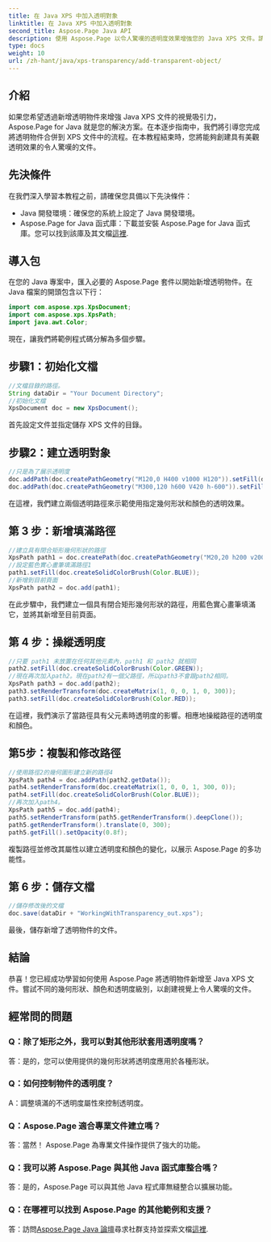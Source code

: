```yaml
---
title: 在 Java XPS 中加入透明對象
linktitle: 在 Java XPS 中加入透明對象
second_title: Aspose.Page Java API
description: 使用 Aspose.Page 以令人驚嘆的透明度效果增強您的 Java XPS 文件。請按照我們的逐步指南添加透明物件。
type: docs
weight: 10
url: /zh-hant/java/xps-transparency/add-transparent-object/
---
```

## 介紹
如果您希望透過新增透明物件來增強 Java XPS 文件的視覺吸引力，Aspose.Page for Java 就是您的解決方案。在本逐步指南中，我們將引導您完成將透明物件合併到 XPS 文件中的流程。在本教程結束時，您將能夠創建具有美觀透明效果的令人驚嘆的文件。
## 先決條件
在我們深入學習本教程之前，請確保您具備以下先決條件：
- Java 開發環境：確保您的系統上設定了 Java 開發環境。
-  Aspose.Page for Java 函式庫：下載並安裝 Aspose.Page for Java 函式庫。您可以找到該庫及其文檔[這裡](https://releases.aspose.com/page/java/).
## 導入包
在您的 Java 專案中，匯入必要的 Aspose.Page 套件以開始新增透明物件。在 Java 檔案的開頭包含以下行：
```java
import com.aspose.xps.XpsDocument;
import com.aspose.xps.XpsPath;
import java.awt.Color;
```
現在，讓我們將範例程式碼分解為多個步驟。
## 步驟1：初始化文檔
```java
//文檔目錄的路徑。
String dataDir = "Your Document Directory";
//初始化文檔
XpsDocument doc = new XpsDocument();
```
首先設定文件並指定儲存 XPS 文件的目錄。
## 步驟2：建立透明對象
```java
//只是為了展示透明度
doc.addPath(doc.createPathGeometry("M120,0 H400 v1000 H120")).setFill(doc.createSolidColorBrush(Color.GRAY));
doc.addPath(doc.createPathGeometry("M300,120 h600 V420 h-600")).setFill(doc.createSolidColorBrush(Color.GRAY));
```
在這裡，我們建立兩個透明路徑來示範使用指定幾何形狀和顏色的透明效果。
## 第 3 步：新增填滿路徑
```java
//建立具有閉合矩形幾何形狀的路徑
XpsPath path1 = doc.createPath(doc.createPathGeometry("M20,20 h200 v200 h-200 z"));
//設定藍色實心畫筆填滿路徑1
path1.setFill(doc.createSolidColorBrush(Color.BLUE));
//新增到目前頁面
XpsPath path2 = doc.add(path1);
```
在此步驟中，我們建立一個具有閉合矩形幾何形狀的路徑，用藍色實心畫筆填滿它，並將其新增至目前頁面。
## 第 4 步：操縱透明度
```java
//只要 path1 未放置在任何其他元素內，path1 和 path2 就相同
path2.setFill(doc.createSolidColorBrush(Color.GREEN));
//現在再次加入path2。現在path2有一個父路徑，所以path3不會跟path2相同。
XpsPath path3 = doc.add(path2);
path3.setRenderTransform(doc.createMatrix(1, 0, 0, 1, 0, 300));
path3.setFill(doc.createSolidColorBrush(Color.RED));
```
在這裡，我們演示了當路徑具有父元素時透明度的影響。相應地操縱路徑的透明度和顏色。
## 第5步：複製和修改路徑
```java
//使用路徑2的幾何圖形建立新的路徑4
XpsPath path4 = doc.addPath(path2.getData());
path4.setRenderTransform(doc.createMatrix(1, 0, 0, 1, 300, 0));
path4.setFill(doc.createSolidColorBrush(Color.BLUE));
//再次加入path4。
XpsPath path5 = doc.add(path4);
path5.setRenderTransform(path5.getRenderTransform().deepClone());
path5.getRenderTransform().translate(0, 300);
path5.getFill().setOpacity(0.8f);
```
複製路徑並修改其屬性以建立透明度和顏色的變化，以展示 Aspose.Page 的多功能性。
## 第 6 步：儲存文檔
```java
//儲存修改後的文檔
doc.save(dataDir + "WorkingWithTransparency_out.xps");
```
最後，儲存新增了透明物件的文件。
## 結論
恭喜！您已經成功學習如何使用 Aspose.Page 將透明物件新增至 Java XPS 文件。嘗試不同的幾何形狀、顏色和透明度級別，以創建視覺上令人驚嘆的文件。
## 經常問的問題
### Q：除了矩形之外，我可以對其他形狀套用透明度嗎？
答：是的，您可以使用提供的幾何形狀將透明度應用於各種形狀。
### Q：如何控制物件的透明度？
A：調整填滿的不透明度屬性來控制透明度。
### Q：Aspose.Page 適合專業文件建立嗎？
答：當然！ Aspose.Page 為專業文件操作提供了強大的功能。
### Q：我可以將 Aspose.Page 與其他 Java 函式庫整合嗎？
答：是的，Aspose.Page 可以與其他 Java 程式庫無縫整合以擴展功能。
### Q：在哪裡可以找到 Aspose.Page 的其他範例和支援？
答：訪問[Aspose.Page Java 論壇](https://forum.aspose.com/c/page/39)尋求社群支持並探索文檔[這裡](https://reference.aspose.com/page/java/).